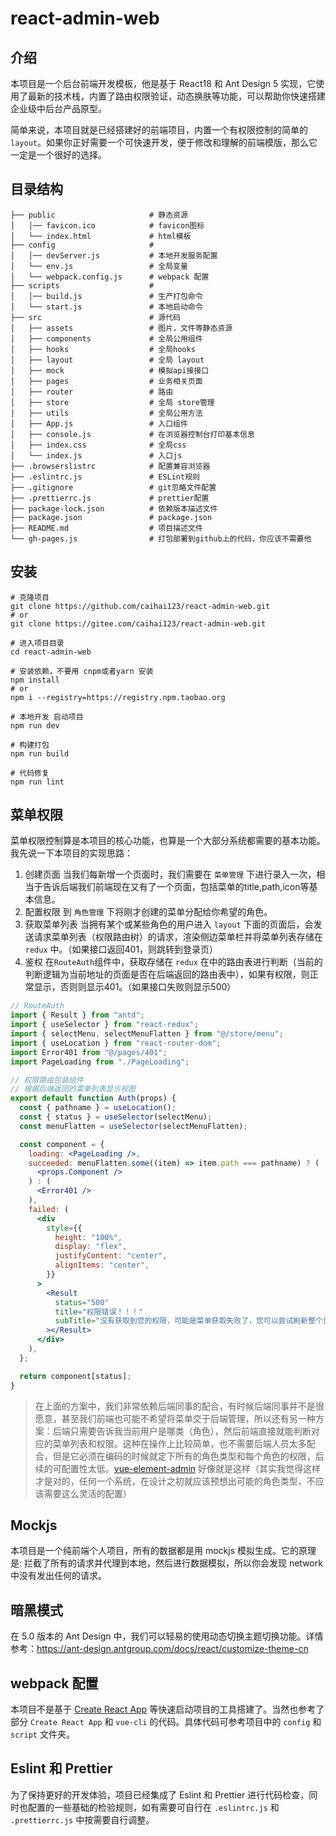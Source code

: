 # react-admin-web

## 介绍
本项目是一个后台前端开发模板，他是基于 React18 和 Ant Design 5 实现，它使用了最新的技术栈，内置了路由权限验证，动态换肤等功能，可以帮助你快速搭建企业级中后台产品原型。

简单来说，本项目就是已经搭建好的前端项目，内置一个有权限控制的简单的`layout`。如果你正好需要一个可快速开发，便于修改和理解的前端模版，那么它一定是一个很好的选择。

## 目录结构

```
├── public                     # 静态资源
│   │── favicon.ico            # favicon图标
│   └── index.html             # html模板
├── config                     # 
│   │── devServer.js           # 本地开发服务配置
│   └── env.js                 # 全局变量
│   └── webpack.config.js      # webpack 配置
├── scripts                    # 
│   │── build.js               # 生产打包命令
│   └── start.js               # 本地启动命令
├── src                        # 源代码
│   ├── assets                 # 图片，文件等静态资源
│   ├── components             # 全局公用组件
│   ├── hooks                  # 全局hooks
│   ├── layout                 # 全局 layout
│   ├── mock                   # 模拟api接接口
│   ├── pages                  # 业务相关页面
│   ├── router                 # 路由
│   ├── store                  # 全局 store管理
│   ├── utils                  # 全局公用方法
│   ├── App.js                 # 入口组件
│   ├── console.js             # 在浏览器控制台打印基本信息
│   ├── index.css              # 全局css
│   └── index.js               # 入口js
├── .browserslistrc            # 配置兼容浏览器
├── .eslintrc.js               # ESLint规则
├── .gitignore                 # git忽略文件配置
├── .prettierrc.js             # prettier配置
├── package-lock.json          # 依赖版本描述文件
├── package.json               # package.json
├── README.md                  # 项目描述文件
└── gh-pages.js                # 打包部署到github上的代码，你应该不需要他
```

## 安装
```
# 克隆项目
git clone https://github.com/caihai123/react-admin-web.git
# or 
git clone https://gitee.com/caihai123/react-admin-web.git

# 进入项目目录
cd react-admin-web

# 安装依赖，不要用 cnpm或者yarn 安装
npm install 
# or 
npm i --registry=https://registry.npm.taobao.org

# 本地开发 启动项目
npm run dev

# 构建打包
npm run build

# 代码修复
npm run lint
```

## 菜单权限
菜单权限控制算是本项目的核心功能，也算是一个大部分系统都需要的基本功能。我先说一下本项目的实现思路：
1. 创建页面 当我们每新增一个页面时，我们需要在 `菜单管理` 下进行录入一次，相当于告诉后端我们前端现在又有了一个页面，包括菜单的title,path,icon等基本信息。
2. 配置权限 到 `角色管理` 下将刚才创建的菜单分配给你希望的角色。
3. 获取菜单列表 当拥有某个或某些角色的用户进入 `layout` 下面的页面后，会发送请求菜单列表（权限路由树）的请求，渲染侧边菜单栏并将菜单列表存储在 `redux` 中。（如果接口返回401，则跳转到登录页）
4. 鉴权 在`RouteAuth`组件中，获取存储在 `redux` 在中的路由表进行判断（当前的判断逻辑为当前地址的页面是否在后端返回的路由表中），如果有权限，则正常显示，否则则显示401。（如果接口失败则显示500）

```jsx
// RouteAuth
import { Result } from "antd";
import { useSelector } from "react-redux";
import { selectMenu, selectMenuFlatten } from "@/store/menu";
import { useLocation } from "react-router-dom";
import Error401 from "@/pages/401";
import PageLoading from "./PageLoading";

// 权限路由包装组件
// 根据后端返回的菜单列表显示视图
export default function Auth(props) {
  const { pathname } = useLocation();
  const { status } = useSelector(selectMenu);
  const menuFlatten = useSelector(selectMenuFlatten);

  const component = {
    loading: <PageLoading />,
    succeeded: menuFlatten.some((item) => item.path === pathname) ? (
      <props.Component />
    ) : (
      <Error401 />
    ),
    failed: (
      <div
        style={{
          height: "100%",
          display: "flex",
          justifyContent: "center",
          alignItems: "center",
        }}
      >
        <Result
          status="500"
          title="权限错误！！！"
          subTitle="没有获取到您的权限，可能是菜单获取失败了，您可以尝试刷新整个页面。"
        ></Result>
      </div>
    ),
  };

  return component[status];
}

```

> 在上面的方案中，我们非常依赖后端同事的配合，有时候后端同事并不是很愿意，甚至我们前端也可能不希望将菜单交于后端管理，所以还有另一种方案：后端只需要告诉我当前用户是哪类（角色），然后前端直接就能判断对应的菜单列表和权限。这种在操作上比较简单，也不需要后端人员太多配合，但是它必须在编码的时候就定下所有的角色类型和每个角色的权限，后续的可配置性太低。[vue-element-admin](https://github.com/PanJiaChen/vue-element-admin) 好像就是这样（其实我觉得这样才是对的，任何一个系统，在设计之初就应该预想出可能的角色类型，不应该需要这么灵活的配置）

## Mockjs
本项目是一个纯前端个人项目，所有的数据都是用 mockjs 模拟生成。它的原理是: 拦截了所有的请求并代理到本地，然后进行数据模拟，所以你会发现 network 中没有发出任何的请求。

## 暗黑模式
在 5.0 版本的 Ant Design 中，我们可以轻易的使用动态切换主题切换功能。详情参考：https://ant-design.antgroup.com/docs/react/customize-theme-cn

## webpack 配置
本项目不是基于 [Create React App](https://create-react-app.dev/) 等快速启动项目的工具搭建了。当然也参考了部分 `Create React App` 和 `vue-cli` 的代码。具体代码可参考项目中的 `config` 和 `script` 文件夹。

## Eslint 和 Prettier
为了保持更好的开发体验，项目已经集成了 Eslint 和 Prettier 进行代码检查，同时也配置的一些基础的检验规则，如有需要可自行在 `.eslintrc.js` 和 `.prettierrc.js` 中按需要自行调整。